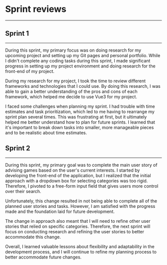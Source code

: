 
# Sprint reviews
***

## Sprint 1
***
During this sprint, my primary focus was on doing research for my upcoming project and setting up my Git pages and personal portfolio. While I didn't complete any coding tasks during this sprint, I made significant progress in setting up my project environment and doing research for the front-end of my project.

During my research for my project, I took the time to review different frameworks and technologies that I could use. By doing this research, I was able to gain a better understanding of the pros and cons of each framework, which helped me decide to use Vue3 for my project.

I faced some challenges when planning my sprint. I had trouble with time estimates and task prioritization, which led to me having to rearrange my sprint plan several times. This was frustrating at first, but it ultimately helped me better understand how to plan for future sprints. I learned that it's important to break down tasks into smaller, more manageable pieces and to be realistic about time estimates.

## Sprint 2
***
During this sprint, my primary goal was to complete the main user story of advising games based on the user's current interests. I started by developing the front-end of the application, but I realized that the initial approach with a dropdown box for selecting categories was too rigid. Therefore, I pivoted to a free-form input field that gives users more control over their search.

Unfortunately, this change resulted in not being able to complete all of the planned user stories and tasks. However, I am satisfied with the progress made and the foundation laid for future development.

The change in approach also meant that I will need to refine other user stories that relied on specific categories. Therefore, the next sprint will focus on conducting research and refining the user stories to better accommodate this change.

Overall, I learned valuable lessons about flexibility and adaptability in the development process, and I will continue to refine my planning process to better accommodate future changes.
